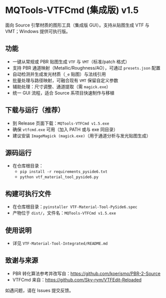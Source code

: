 # MQTools-VTFCmd (集成版) v1.5

面向 Source 引擎材质的图形工具（集成版 GUI）。支持从贴图生成 VTF 与 VMT；Windows 提供可执行版。

## 功能
- 一键从常规或 PBR 贴图生成 `VTF` 与 `VMT`（标准/patch 格式）
- 支持 PBR 通道映射（Metallic/Roughness/AO），可通过 `presets.json` 配置
- 自动检测并生成发光材质（`_e` 贴图）与法线引用
- 批量处理与路径映射，可融合现有 `VMT` 保留自定义参数
- 辅助处理：尺寸调整、通道提取（需 `magick.exe`）
- 统一 GUI 流程，适合 Source 系项目快速制作与移植

## 下载与运行（推荐）
- 到 Release 页面下载：`MQTools-VTFCmd v1.5.exe`
- 确保 `vtfcmd.exe` 可用（加入 PATH 或与 exe 同目录）
- 建议安装 `ImageMagick (magick.exe)`（用于通道分析与发光贴图生成）

## 源码运行
- 在仓库根目录：
  - `pip install -r requirements_pyside6.txt`
  - `python vtf_material_tool_pyside6.py`

## 构建可执行文件
- 在仓库根目录：`pyinstaller VTF-Material-Tool-PySide6.spec`
- 产物位于 `dist/`，文件名：`MQTools-VTFCmd v1.5.exe`

## 使用说明
- 详见 `VTF-Material-Tool-Integrated/README.md`

## 致谢与来源
- PBR 转化算法参考并改写自：https://github.com/koerismo/PBR-2-Source
- VTFCmd 来自：https://github.com/Sky-rym/VTFEdit-Reloaded

如遇问题，请在 Issues 提交反馈。